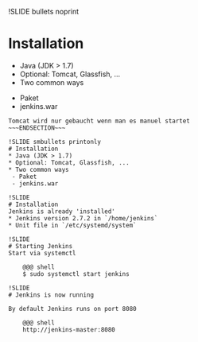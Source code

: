 !SLIDE bullets noprint
# Installation
* Java (JDK > 1.7)
* Optional: Tomcat, Glassfish, ...
* Two common ways
 - Paket
 - jenkins.war

~~~SECTION:notes~~~
Tomcat wird nur gebaucht wenn man es manuel startet
~~~ENDSECTION~~~

!SLIDE smbullets printonly
# Installation
* Java (JDK > 1.7)
* Optional: Tomcat, Glassfish, ...
* Two common ways
 - Paket
 - jenkins.war

!SLIDE
# Installation
Jenkins is already 'installed'
* Jenkins version 2.7.2 in `/home/jenkins`
* Unit file in `/etc/systemd/system`

!SLIDE
# Starting Jenkins
Start via systemctl

    @@@ shell
    $ sudo systemctl start jenkins

!SLIDE
# Jenkins is now running

By default Jenkins runs on port 8080

    @@@ shell
    http://jenkins-master:8080
